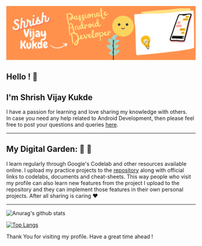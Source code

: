 ![Image](https://github.com/shrishkukde/shrishkukde/blob/main/Shrish's_Profile_Banner.png)

## Hello ! 👋
## I'm Shrish Vijay Kukde 
I have a passion for learning and love sharing my knowledge with others.  
In case you need any help related to Android Development, then please feel free to post your questions and queries [here](https://github.com/shrishkukde/shrishkukde/issues/new/choose).
___
## My Digital Garden: :evergreen_tree: :sunflower:  
I learn regularly through Google's Codelab and other resources available online.
I upload my practice projects to the [repository](https://github.com/shrishkukde?tab=repositories) along with official links to codelabs, documents and cheat-sheets.
This way people who visit my profile can also learn new features from the project I upload to the repository and they can implement those features in their own personal projects. After all sharing is caring :heart:

___

![Anurag's github stats](https://github-readme-stats.vercel.app/api?username=shrishkukde&show_icons=true)

[![Top Langs](https://github-readme-stats.vercel.app/api/top-langs/?username=shrishkukde&layout=compact)](https://github.com/anuraghazra/github-readme-stats)

Thank You for visiting my profile. Have a great time ahead !
